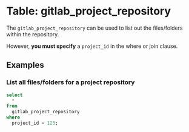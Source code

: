 # Table: gitlab_project_repository

The `gitlab_project_repository` can be used to list out the files/folders within the repository.

However, **you must specify** a `project_id` in the where or join clause.

## Examples

### List all files/folders for a project repository

```sql
select
  *
from
  gitlab_project_repository
where
  project_id = 123;  
```
